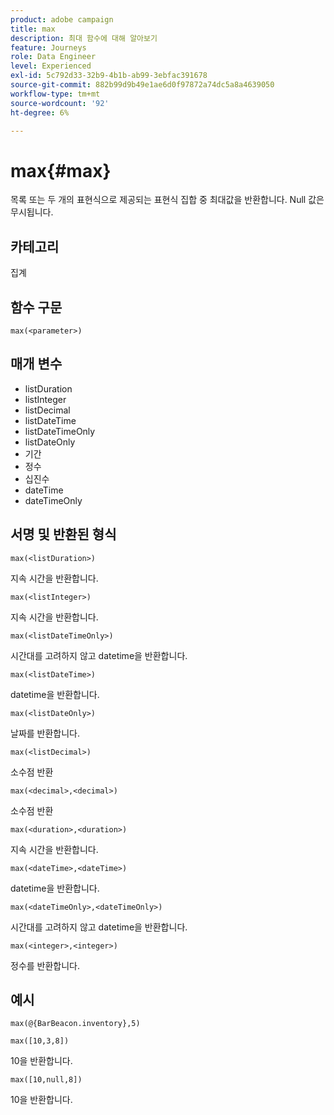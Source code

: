```yaml
---
product: adobe campaign
title: max
description: 최대 함수에 대해 알아보기
feature: Journeys
role: Data Engineer
level: Experienced
exl-id: 5c792d33-32b9-4b1b-ab99-3ebfac391678
source-git-commit: 882b99d9b49e1ae6d0f97872a74dc5a8a4639050
workflow-type: tm+mt
source-wordcount: '92'
ht-degree: 6%

---
```


# max{#max}

목록 또는 두 개의 표현식으로 제공되는 표현식 집합 중 최대값을 반환합니다. Null 값은 무시됩니다.

## 카테고리

집계

## 함수 구문

`max(<parameter>)`

## 매개 변수

* listDuration
* listInteger
* listDecimal
* listDateTime
* listDateTimeOnly
* listDateOnly
* 기간
* 정수
* 십진수
* dateTime
* dateTimeOnly

## 서명 및 반환된 형식

`max(<listDuration>)`

지속 시간을 반환합니다.

`max(<listInteger>)`

지속 시간을 반환합니다.

`max(<listDateTimeOnly>)`

시간대를 고려하지 않고 datetime을 반환합니다.

`max(<listDateTime>)`

datetime을 반환합니다.

`max(<listDateOnly>)`

날짜를 반환합니다.

`max(<listDecimal>)`

소수점 반환

`max(<decimal>,<decimal>)`

소수점 반환

`max(<duration>,<duration>)`

지속 시간을 반환합니다.

`max(<dateTime>,<dateTime>)`

datetime을 반환합니다.

`max(<dateTimeOnly>,<dateTimeOnly>)`

시간대를 고려하지 않고 datetime을 반환합니다.

`max(<integer>,<integer>)`

정수를 반환합니다.

## 예시

`max(@{BarBeacon.inventory},5)`

`max([10,3,8])`

10을 반환합니다.

`max([10,null,8])`

10을 반환합니다.

